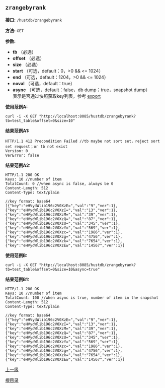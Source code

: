 `zrangebyrank`
----------

**接口:** `/hustdb/zrangebyrank`

**方法:** `GET`

**参数:** 

*  **tb** （必选）
*  **offset** （必选）
*  **size** （必选）
*  **start** （可选，default：0，>0 && <= 1024）  
*  **end** （可选，default：1204，>0 && <= 1024）
*  **noval** （可选，default：true）
*  **async** （可选，default：false，db dump；true，snapshot dump）  
表示是否通过快照获取key列表，参考 [export](export.md)

**使用范例A:**

    curl -i -X GET "http://localhost:8085/hustdb/zrangebyrank?tb=test_table&offset=0&size=10"

**结果范例A1:**

	HTTP/1.1 412 Precondition Failed //tb maybe not sort set，reject sort set request；or tb not exist
	Version: 0
	VerError: false

**结果范例A2:**

	HTTP/1.1 200 OK
	Keys: 10 //number of item
	TotalCount: 0 //when async is false, always be 0
	Content-Length: 512
	Content-Type: text/plain
	
	//key format: base64
	[{"key":"eHVydWlib196c2V0XzE=","val":"9","ver":1},{"key":"eHVydWlib196c2V0XzI=","val":"13","ver":1},{"key":"eHVydWlib196c2V0XzM=","val":"39","ver":1},{"key":"eHVydWlib196c2V0XzQ=","val":"87","ver":1},{"key":"eHVydWlib196c2V0XzU=","val":"345","ver":1},{"key":"eHVydWlib196c2V0XzY=","val":"569","ver":1},{"key":"eHVydWlib196c2V0Xzc=","val":"1986","ver":1},{"key":"eHVydWlib196c2V0Xzg=","val":"4756","ver":1},{"key":"eHVydWlib196c2V0Xzk=","val":"7654","ver":1},{"key":"eHVydWlib196c2V0XzEw","val":"14567","ver":1}]

**使用范例B:**

    curl -i -X GET "http://localhost:8085/hustdb/zrangebyrank?tb=test_table&offset=0&size=10&async=true"

**结果范例B1:**

	HTTP/1.1 200 OK
	Keys: 10 //number of item
	TotalCount: 100 //when async is true, number of item in the snapshot 
	Content-Length: 512
	Content-Type: text/plain

	//key format: base64
	[{"key":"eHVydWlib196c2V0XzE=","val":"9","ver":1},{"key":"eHVydWlib196c2V0XzI=","val":"13","ver":1},{"key":"eHVydWlib196c2V0XzM=","val":"39","ver":1},{"key":"eHVydWlib196c2V0XzQ=","val":"87","ver":1},{"key":"eHVydWlib196c2V0XzU=","val":"345","ver":1},{"key":"eHVydWlib196c2V0XzY=","val":"569","ver":1},{"key":"eHVydWlib196c2V0Xzc=","val":"1986","ver":1},{"key":"eHVydWlib196c2V0Xzg=","val":"4756","ver":1},{"key":"eHVydWlib196c2V0Xzk=","val":"7654","ver":1},{"key":"eHVydWlib196c2V0XzEw","val":"14567","ver":1}]

[上一级](../hustdb.md)

[根目录](../../../index.md)